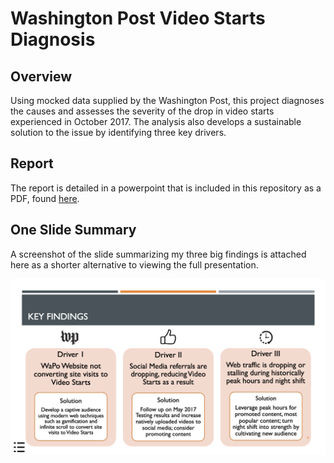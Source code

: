 # Washington Post Video Starts Diagnosis 

## Overview 

Using mocked data supplied by the Washington Post, this project diagnoses the causes and assesses the severity of the drop in video starts experienced in October 2017. The analysis also develops a sustainable solution to the issue by identifying three key drivers. 

## Report 

The report is detailed in a powerpoint that is included in this repository as a PDF, found [here](https://github.com/aks5bx/WaPoVideoStarts/blob/main/WapoPresentation.pdf). 

## One Slide Summary 

A screenshot of the slide summarizing my three big findings is attached here as a shorter alternative to viewing the full presentation. 

![alt text](https://github.com/aks5bx/WaPoVideoStarts/blob/main/wapo.png)


